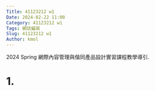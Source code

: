 ```yaml
---
Title: 41123212 w1
Date: 2024-02-22 11:00
Category: 41123212 w1
Tags: 網誌編寫
Slug: 41123212 w1
Author: kmol
---
```


2024 Spring 網際內容管理與偕同產品設計實習課程教學導引.

<!-- PELICAN_END_SUMMARY -->

# 1.



